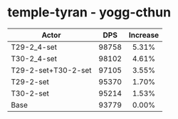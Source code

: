 # temple-tyran - yogg-cthun
| Actor | DPS | Increase |
|---|:---:|:---:|
|T29-2_4-set|98758|5.31%|
|T30-2_4-set|98102|4.61%|
|T29-2-set+T30-2-set|97105|3.55%|
|T29-2-set|95370|1.70%|
|T30-2-set|95214|1.53%|
|Base|93779|0.00%|
